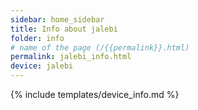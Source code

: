 ```yaml
---
sidebar: home_sidebar
title: Info about jalebi
folder: info
# name of the page (/{{permalink}}.html)
permalink: jalebi_info.html
device: jalebi
---
```

{% include templates/device_info.md %}

